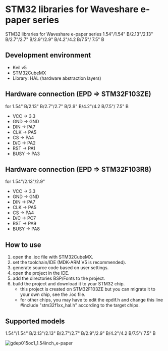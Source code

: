# STM32 libraries for Waveshare e-paper series
STM32 libraries for Waveshare e-paper series 1.54"/1.54" B/2.13"/2.13" B/2.7"/2.7" B/2.9"/2.9" B/4.2"/4.2 B/7.5"/ 7.5" B
## Development environment
  * Keil v5
  * STM32CubeMX
  * Library: HAL (hardware abstraction layers)
## Hardware connection (EPD => STM32F103ZE)
for 1.54" B/2.13" B/2.7"/2.7" B/2.9" B/4.2"/4.2 B/7.5"/ 7.5" B
  * VCC    ->    3.3
  * GND    ->    GND
  * DIN    ->    PA7
  * CLK    ->    PA5
  * CS     ->    PA4
  * D/C    ->    PA2
  * RST    ->    PA1
  * BUSY   ->    PA3
## Hardware connection (EPD => STM32F103R8)
for 1.54"/2.13"/2.9"
  * VCC    ->    3.3
  * GND    ->    GND
  * DIN    ->    PA7
  * CLK    ->    PA5
  * CS     ->    PA4
  * D/C    ->    PC7
  * RST    ->    PA9
  * BUSY   ->    PA8
## How to use
1.  open the .ioc file with STM32CubeMX.
2.  set the toolchain/IDE (MDK-ARM V5 is recommended).
3.  generate source code based on user settings.
4.  open the project in the IDE.
5.  add the directories BSP/Fonts to the project.
6.  build the project and download it to your STM32 chip.
    * this project is created on STM32F103ZE but you can migrate it to your own chip, see the .ioc file.
    * for other chips, you may have to edit the epdif.h and change this line 
      #include "stm32f1xx_hal.h" according to the target chips.
## Supported models
1.54"/1.54" B/2.13"/2.13" B/2.7"/2.7" B/2.9"/2.9" B/4.2"/4.2 B/7.5"/ 7.5" B

![gdep015oc1_1.54inch_e-paper](http://www.waveshare.com/img/devkit/general/e-Paper-Modules-CMP.jpg)
